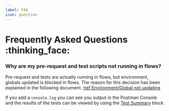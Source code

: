 ```yaml
---
label: FAQ
icon: question
---
```


# Frequently Asked Questions :thinking_face:

### Why are my pre-request and test scripts not running in flows? 
Pre-request and tests are actually running in flows, but environment, globals updated
is blocked in flows. The reason for this decision has been explained in the following document.
[!ref Environment/Global not updating](https://github.com/postmanlabs/postman-flows/discussions/142)

If you add a `console.log` you can see you output in the Postman Console and the results of the tests
can be viewed by using the [Test Summary](blocks/test-summary.md) block.
